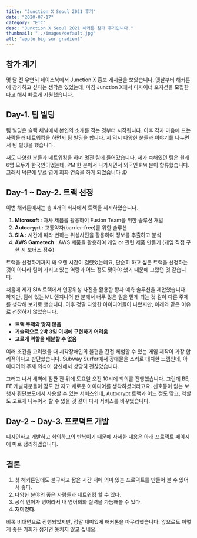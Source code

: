 ```yaml
---
title: "Junction X Seoul 2021 후기"
date: "2020-07-17"
category: "ETC"
desc: "Junction X Seoul 2021 해커톤 참가 후기입니다."
thumbnail: "../images/default.jpg"
alt: "apple big sur gradient"
---
```


## 참가 계기

몇 달 전 우연히 페이스북에서 Junction X 홍보 게시글을 보았습니다. 옛날부터 해커톤에 참가하고 싶다는 생각은 있었는데, 마침 Junction X에서 디자이너 포지션을 모집한다고 해서 빠르게 지원했습니다.

## Day-1. 팀 빌딩

팀 빌딩은 슬랙 채널에서 본인의 소개를 적는 것부터 시작됩니다. 이후 각자 마음에 드는 사람들과 네트워킹을 하면서 팀 빌딩을 합니다. 저 역시 다양한 분들과 이야기를 나누면서 팀 빌딩을 했습니다.

저도 다양한 분들과 네트워킹을 하며 멋진 팀에 들어갔습니다. 제가 속해있던 팀은 원래 6명 모두가 한국인이었는데, PM 한 분께서 나가시면서 외국인 PM 분이 합류했습니다. 그래서 덕분에 무료 영어 회화 연습을 하게 되었습니다 :D

## Day-1 ~ Day-2. 트랙 선정

이번 해커톤에서는 총 4개의 회사에서 트랙을 제시하였습니다.

1. **Microsoft** : 자사 제품을 활용하여 Fusion Team을 위한 솔루션 개발
2. **Autocrypt** : 교통약자(barrier-free)를 위한 솔루션
3. **SIA** : 시간에 따라 변하는 위성사진을 활용하여 정보를 추출하고 분석
4. **AWS Gametech** : AWS 제품을 활용하여 게임 or 관련 제품 만들기 (게임 직접 구현 시 보너스 점수)

트랙을 선정하기까지 꽤 오랜 시간이 걸렸었는데요, 단순히 하고 싶은 트랙을 선정하는 것이 아니라 팀이 가지고 있는 역량과 어느 정도 맞아야 했기 때문에 그랬던 것 같습니다.

처음에 제가 SIA 트랙에서 인공위성 사진을 활용한 황사 예측 솔루션을 제안했습니다. 하지만, 팀에 있는 ML 엔지니어 한 분께서 너무 많은 일을 맡게 되는 것 같아 다른 주제를 생각해 보기로 했습니다. 이후 정말 다양한 아이디어들이 나왔지만, 아래와 같은 이유로 선정하지 않았습니다.

- **트랙 주제와 맞지 않음**
- **기술적으로 2박 3일 이내에 구현하기 어려움**
- **고르게 역할을 배분할 수 없음**

여러 조건을 고려했을 때 시각장애인의 불편을 간접 체험할 수 있는 게임 제작이 가장 합리적이다고 판단했습니다. Subway Surfer에서 장애물을 소리로 대치한 느낌인데, 아이디어와 주제 의식이 참신해서 상당히 괜찮았습니다.

그러고 나서 새벽에 잠깐 잔 뒤에 토요일 오전 10시에 회의를 진행했습니다. 그런데 BE, FE 개발자분들이 잠도 안 자고 새로운 아이디어를 생각하셨더라고요. 신호등이 없는 보행자 횡단보도에서 사용할 수 있는 서비스인데, Autocrypt 트랙과 어느 정도 맞고, 역할도 고르게 나누어서 할 수 있을 것 같아 다시 서비스를 바꾸었습니다.

## Day-2 ~ Day-3. 프로덕트 개발

디자인하고 개발하고 회의하고의 반복이기 때문에 자세한 내용은 아래 프로젝트 페이지에 따로 정리하겠습니다.

## 결론

1. 첫 해커톤임에도 불구하고 짧은 시간 내에 의미 있는 프로덕트를 만들어 볼 수 있어서 좋다.
2. 다양한 분야의 좋은 사람들과 네트워킹 할 수 있다.
3. 공식 언어가 영어라서 내 영어회화 실력을 가늠해볼 수 있다.
4. **재미있다**.

비록 비대면으로 진행되었지만, 정말 재미있게 해커톤을 마무리했습니다. 앞으로도 이렇게 좋은 기회가 생기면 놓치지 않고 싶네요.
